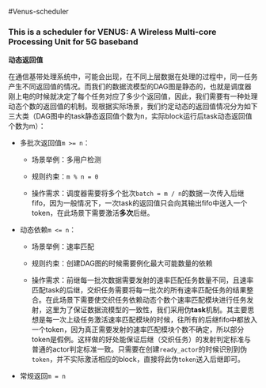 #Venus-scheduler

### This is a scheduler for VENUS: A Wireless Multi-core Processing Unit for 5G baseband
**动态返回值**

在通信基带处理系统中，可能会出现，在不同上层数据在处理的过程中，同一任务产生不同返回值的情况。而我们的数据流模型的DAG图是静态的，也就是调度器刚上电的时候就决定了每个任务对应了多少个返回值，因此，我们需要有一种处理动态个数的返回值的机制。现根据实际场景，我们约定动态的返回值情况分为如下三大类（DAG图中的task静态返回值个数为n，实际block运行后task动态返回值个数为m）：

- 多批次返回值`m >= n`：
  
  - 场景举例：多用户检测
    
  - 规则约束：`m % n = 0`
    
  - 操作需求：调度器需要将多个批次`batch = m / n`的数据一次传入后继fifo，因为一般情况下，一次task的返回值只会向其输出fifo中送入一个token，在此场景下需要激活**多次**后继。
    
- 动态依赖`m <= n`：
  
  - 场景举例：速率匹配
    
  - 规则约束：创建DAG图的时候需要例化最大可能数量的依赖
    
  - 操作需求：前继每一批次数据需要发射的速率匹配任务数量不同，且速率匹配task的后继，交织任务需要将每一批次的所有速率匹配任务的结果整合。在此场景下需要使交织任务依赖动态个数个速率匹配模块进行任务发射，这里为了保证数据流模型的一致性，我们采用伪**task**机制。其主要思想是每一次上级任务激活速率匹配模块的时候，往所有的后继fifo中都放入一个token，因为真正需要发射的速率匹配模块个数不确定，所以部分token是假例。这样做的好处能保证后继（交织任务）的发射判定标准与普通的actor判定标准一致。只需要在创建`ready_actor`的时候识别到伪`token`，并不实际激活相应的block，直接将此伪`token`送入后继即可。
    
- 常规返回`m = n`
